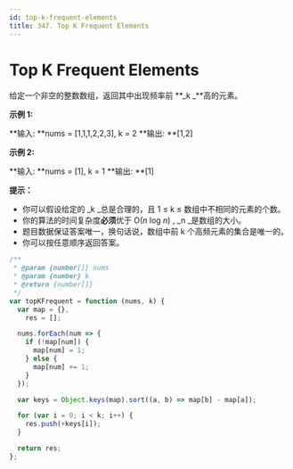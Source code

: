 ```yaml
---
id: top-k-frequent-elements
title: 347. Top K Frequent Elements
---
```


# Top K Frequent Elements

给定一个非空的整数数组，返回其中出现频率前 **_k _**高的元素。



**示例 1:**

**输入: **nums = \[1,1,1,2,2,3], k = 2 **输出: **\[1,2]

**示例 2:**

**输入: **nums = \[1], k = 1 **输出: **\[1]



**提示：**

-   你可以假设给定的 _k _总是合理的，且 1 ≤ k ≤ 数组中不相同的元素的个数。
-   你的算法的时间复杂度**必须**优于 O(_n_ log _n_) , _n _是数组的大小。
-   题目数据保证答案唯一，换句话说，数组中前 k 个高频元素的集合是唯一的。
-   你可以按任意顺序返回答案。



```javascript
/**
 * @param {number[]} nums
 * @param {number} k
 * @return {number[]}
 */
var topKFrequent = function (nums, k) {
  var map = {},
    res = [];

  nums.forEach(num => {
    if (!map[num]) {
      map[num] = 1;
    } else {
      map[num] += 1;
    }
  });

  var keys = Object.keys(map).sort((a, b) => map[b] - map[a]);

  for (var i = 0; i < k; i++) {
    res.push(+keys[i]);
  }

  return res;
};
```